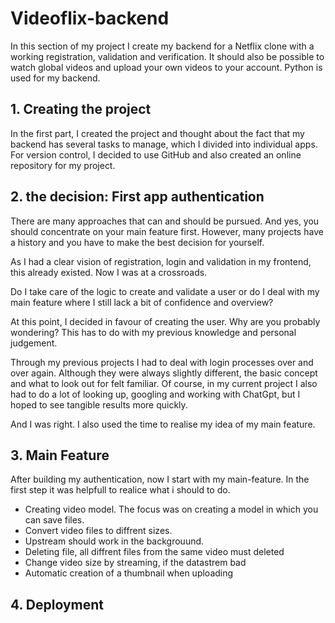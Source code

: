# Videoflix-backend

In this section of my project I create my backend for a Netflix clone with a working registration, validation and verification. It should also be possible to watch global videos and upload your own videos to your account.
Python is used for my backend.

## 1. Creating the project

In the first part, I created the project and thought about the fact that my backend has several tasks to manage, which I divided into individual apps.
For version control, I decided to use GitHub and also created an online repository for my project.

## 2. the decision: First app authentication

There are many approaches that can and should be pursued. And yes, you should concentrate on your main feature first. However, many projects have a history and you have to make the best decision for yourself.

As I had a clear vision of registration, login and validation in my frontend, this already existed. Now I was at a crossroads.

Do I take care of the logic to create and validate a user or do I deal with my main feature where I still lack a bit of confidence and overview?

At this point, I decided in favour of creating the user. Why are you probably wondering? This has to do with my previous knowledge and personal judgement.

Through my previous projects I had to deal with login processes over and over again. Although they were always slightly different, the basic concept and what to look out for felt familiar. Of course, in my current project I also had to do a lot of looking up, googling and working with ChatGpt, but I hoped to see tangible results more quickly.

And I was right. I also used the time to realise my idea of my main feature.

## 3. Main Feature

After building my authentication, now I start with my main-feature. In the first step it was helpfull to realice what i should to do.

-   Creating video model. The focus was on creating a model in which you can save files.
-   Convert video files to diffrent sizes.
-   Upstream should work in the backgrouund.
-   Deleting file, all diffrent files from the same video must deleted
-   Change video size by streaming, if the datastrem bad
-   Automatic creation of a thumbnail when uploading

## 4. Deployment